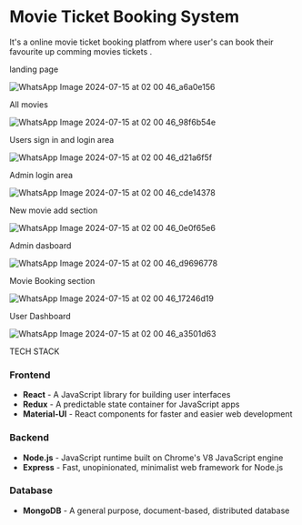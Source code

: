 # Movie Ticket Booking System

It's a online movie ticket booking  platfrom  where user's can book their favourite up comming movies tickets .

landing page

![WhatsApp Image 2024-07-15 at 02 00 46_a6a0e156](https://github.com/user-attachments/assets/8c3b247b-6e58-4ebd-97d2-d284c8eacdc0)

All movies

![WhatsApp Image 2024-07-15 at 02 00 46_98f6b54e](https://github.com/user-attachments/assets/4c35fb81-b9ca-490f-bbaa-076597f88bc2)

Users sign in and login area

![WhatsApp Image 2024-07-15 at 02 00 46_d21a6f5f](https://github.com/user-attachments/assets/68c2c1df-83d8-40cb-bc8e-02bb275d7ac9)

Admin login area

![WhatsApp Image 2024-07-15 at 02 00 46_cde14378](https://github.com/user-attachments/assets/e160e007-184a-4dfe-a3fb-5e22f19038ff)

New movie add section

![WhatsApp Image 2024-07-15 at 02 00 46_0e0f65e6](https://github.com/user-attachments/assets/7c48ef0b-c8bc-40cd-a17b-29b1311847e5)

Admin dasboard

![WhatsApp Image 2024-07-15 at 02 00 46_d9696778](https://github.com/user-attachments/assets/3cf83790-c1ff-4a66-9823-e413814bc12f)

Movie Booking section

![WhatsApp Image 2024-07-15 at 02 00 46_17246d19](https://github.com/user-attachments/assets/91f9131a-b868-4bd8-8fc0-e8c85f983898)

User Dashboard

![WhatsApp Image 2024-07-15 at 02 00 46_a3501d63](https://github.com/user-attachments/assets/bac167b8-390d-46d3-81d3-3adc349d11ff)

TECH STACK

### Frontend
- **React** - A JavaScript library for building user interfaces
- **Redux** - A predictable state container for JavaScript apps
- **Material-UI** - React components for faster and easier web development

### Backend
- **Node.js** - JavaScript runtime built on Chrome's V8 JavaScript engine
- **Express** - Fast, unopinionated, minimalist web framework for Node.js

### Database
- **MongoDB** - A general purpose, document-based, distributed database
